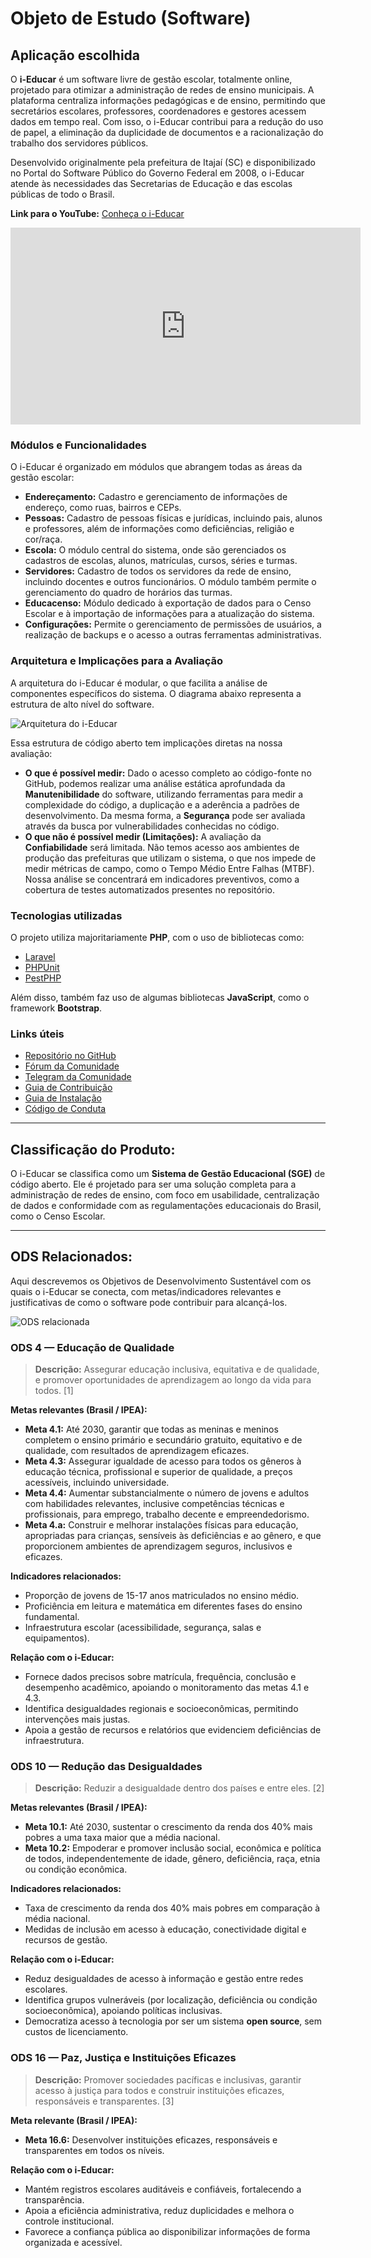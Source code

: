 # Objeto de Estudo (Software)

## Aplicação escolhida

O **i-Educar** é um software livre de gestão escolar, totalmente online, projetado para otimizar a administração de redes de ensino municipais. A plataforma centraliza informações pedagógicas e de ensino, permitindo que secretários escolares, professores, coordenadores e gestores acessem dados em tempo real. Com isso, o i-Educar contribui para a redução do uso de papel, a eliminação da duplicidade de documentos e a racionalização do trabalho dos servidores públicos.

Desenvolvido originalmente pela prefeitura de Itajaí (SC) e disponibilizado no Portal do Software Público do Governo Federal em 2008, o i-Educar atende às necessidades das Secretarias de Educação e das escolas públicas de todo o Brasil.

**Link para o YouTube:** [Conheça o i-Educar](https://www.youtube.com/watch?v=AHZn3vDDijQ)

<iframe width="560" height="315" src="https://www.youtube.com/embed/AHZn3vDDijQ?si=e0AkwHmUcb4irTsB" title="YouTube video player" frameborder="0" allow="accelerometer; autoplay; clipboard-write; encrypted-media; gyroscope; picture-in-picture; web-share" referrerpolicy="strict-origin-when-cross-origin" allowfullscreen></iframe>

### Módulos e Funcionalidades

O i-Educar é organizado em módulos que abrangem todas as áreas da gestão escolar:

* **Endereçamento:** Cadastro e gerenciamento de informações de endereço, como ruas, bairros e CEPs.
* **Pessoas:** Cadastro de pessoas físicas e jurídicas, incluindo pais, alunos e professores, além de informações como deficiências, religião e cor/raça.
* **Escola:** O módulo central do sistema, onde são gerenciados os cadastros de escolas, alunos, matrículas, cursos, séries e turmas.
* **Servidores:** Cadastro de todos os servidores da rede de ensino, incluindo docentes e outros funcionários. O módulo também permite o gerenciamento do quadro de horários das turmas.
* **Educacenso:** Módulo dedicado à exportação de dados para o Censo Escolar e à importação de informações para a atualização do sistema.
* **Configurações:** Permite o gerenciamento de permissões de usuários, a realização de backups e o acesso a outras ferramentas administrativas.

### Arquitetura e Implicações para a Avaliação

A arquitetura do i-Educar é modular, o que facilita a análise de componentes específicos do sistema. O diagrama abaixo representa a estrutura de alto nível do software.

![Arquitetura do i-Educar](../assets/arquitetura.png)

Essa estrutura de código aberto tem implicações diretas na nossa avaliação:

* **O que é possível medir:** Dado o acesso completo ao código-fonte no GitHub, podemos realizar uma análise estática aprofundada da **Manutenibilidade** do software, utilizando ferramentas para medir a complexidade do código, a duplicação e a aderência a padrões de desenvolvimento. Da mesma forma, a **Segurança** pode ser avaliada através da busca por vulnerabilidades conhecidas no código.
* **O que não é possível medir (Limitações):** A avaliação da **Confiabilidade** será limitada. Não temos acesso aos ambientes de produção das prefeituras que utilizam o sistema, o que nos impede de medir métricas de campo, como o Tempo Médio Entre Falhas (MTBF). Nossa análise se concentrará em indicadores preventivos, como a cobertura de testes automatizados presentes no repositório.

### Tecnologias utilizadas

O projeto utiliza majoritariamente **PHP**, com o uso de bibliotecas como:

* [Laravel](https://laravel.com/)
* [PHPUnit](https://phpunit.de/)
* [PestPHP](https://pestphp.com/)

Além disso, também faz uso de algumas bibliotecas **JavaScript**, como o framework **Bootstrap**.

### Links úteis

* [Repositório no GitHub](https://github.com/portabilis/i-educar)
* [Fórum da Comunidade](https://forum.ieducar.org/)
* [Telegram da Comunidade](https://t.me/ieducar)
* [Guia de Contribuição](https://github.com/portabilis/i-educar/blob/2.9/CONTRIBUTING.md)
* [Guia de Instalação](https://github.com/portabilis/i-educar/blob/2.9/INSTALL.md)
* [Código de Conduta](https://github.com/portabilis/i-educar/blob/2.9/CODE-OF-CONDUCT.md)

---

## Classificação do Produto:

O i-Educar se classifica como um **Sistema de Gestão Educacional (SGE)** de código aberto. Ele é projetado para ser uma solução completa para a administração de redes de ensino, com foco em usabilidade, centralização de dados e conformidade com as regulamentações educacionais do Brasil, como o Censo Escolar.

---

## ODS Relacionados:

Aqui descrevemos os Objetivos de Desenvolvimento Sustentável com os quais o i-Educar se conecta, com metas/indicadores relevantes e justificativas de como o software pode contribuir para alcançá-los.

![ODS relacionada](../assets/ods.png)

### ODS 4 — Educação de Qualidade

> **Descrição:** Assegurar educação inclusiva, equitativa e de qualidade, e promover oportunidades de aprendizagem ao longo da vida para todos. [1]

**Metas relevantes (Brasil / IPEA):**

* **Meta 4.1:** Até 2030, garantir que todas as meninas e meninos completem o ensino primário e secundário gratuito, equitativo e de qualidade, com resultados de aprendizagem eficazes.
* **Meta 4.3:** Assegurar igualdade de acesso para todos os gêneros à educação técnica, profissional e superior de qualidade, a preços acessíveis, incluindo universidade.
* **Meta 4.4:** Aumentar substancialmente o número de jovens e adultos com habilidades relevantes, inclusive competências técnicas e profissionais, para emprego, trabalho decente e empreendedorismo.  
* **Meta 4.a:** Construir e melhorar instalações físicas para educação, apropriadas para crianças, sensíveis às deficiências e ao gênero, e que proporcionem ambientes de aprendizagem seguros, inclusivos e eficazes.  

**Indicadores relacionados:**  

* Proporção de jovens de 15-17 anos matriculados no ensino médio.
* Proficiência em leitura e matemática em diferentes fases do ensino fundamental.  
* Infraestrutura escolar (acessibilidade, segurança, salas e equipamentos).  

**Relação com o i-Educar:**

* Fornece dados precisos sobre matrícula, frequência, conclusão e desempenho acadêmico, apoiando o monitoramento das metas 4.1 e 4.3.
* Identifica desigualdades regionais e socioeconômicas, permitindo intervenções mais justas.
* Apoia a gestão de recursos e relatórios que evidenciem deficiências de infraestrutura.

### ODS 10 — Redução das Desigualdades

> **Descrição:** Reduzir a desigualdade dentro dos países e entre eles. [2]

**Metas relevantes (Brasil / IPEA):**

* **Meta 10.1:** Até 2030, sustentar o crescimento da renda dos 40% mais pobres a uma taxa maior que a média nacional. 
* **Meta 10.2:** Empoderar e promover inclusão social, econômica e política de todos, independentemente de idade, gênero, deficiência, raça, etnia ou condição econômica.

**Indicadores relacionados:**  

* Taxa de crescimento da renda dos 40% mais pobres em comparação à média nacional.  
* Medidas de inclusão em acesso à educação, conectividade digital e recursos de gestão.  

**Relação com o i-Educar:**

* Reduz desigualdades de acesso à informação e gestão entre redes escolares.
* Identifica grupos vulneráveis (por localização, deficiência ou condição socioeconômica), apoiando políticas inclusivas.
* Democratiza acesso à tecnologia por ser um sistema **open source**, sem custos de licenciamento.

### ODS 16 — Paz, Justiça e Instituições Eficazes

> **Descrição:** Promover sociedades pacíficas e inclusivas, garantir acesso à justiça para todos e construir instituições eficazes, responsáveis e transparentes. [3]

**Meta relevante (Brasil / IPEA):**

* **Meta 16.6:** Desenvolver instituições eficazes, responsáveis e transparentes em todos os níveis.

**Relação com o i-Educar:**

* Mantém registros escolares auditáveis e confiáveis, fortalecendo a transparência.
* Apoia a eficiência administrativa, reduz duplicidades e melhora o controle institucional.
* Favorece a confiança pública ao disponibilizar informações de forma organizada e acessível.